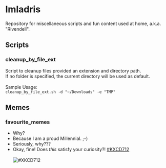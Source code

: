 # Imladris
Repository for miscellaneous scripts and fun content used at home, a.k.a. "Rivendell".

## Scripts
### cleanup_by_file_ext
Script to cleanup files provided an extension and directory path.<br/>
If no folder is specified, the current directory will be used as default.<br/><br/>
Sample Usage:<br/>
`cleanup_by_file_ext.sh -d "~/Downloads" -e "TMP"`

## Memes
### favourite_memes
* Why?<br/>
* Because I am a proud Millennial. ;-)<br/>
* Seriously, why???<br/>
* Okay, fine! Does <i>this</i> satisfy your curiosity?! [#KXCD712](https://xkcd.com/512)<br/><br/>
![#XKCD712](https://imgs.xkcd.com/comics/alternate_currency.png)
